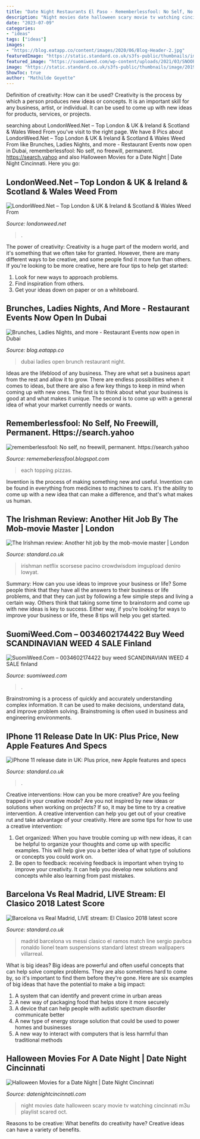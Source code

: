 ```yaml
---
title: "Date Night Restaurants El Paso - Rememberlessfool: No Self, No Freewill, Permanent. Https://search.yahoo"
description: "Night movies date halloween scary movie tv watching cincinnati m3u playlist scared oct"
date: "2023-07-09"
categories:
- "ideas"
tags: ["ideas"]
images:
- "https://blog.eatapp.co/content/images/2020/06/Blog-Header-2.jpg"
featuredImage: "https://static.standard.co.uk/s3fs-public/thumbnails/image/2019/09/10/20/iphone-11-and-11-pro-release-date.jpg"
featured_image: "https://suomiweed.com/wp-content/uploads/2021/03/SNOOP-DOG.jpg"
image: "https://static.standard.co.uk/s3fs-public/thumbnails/image/2019/11/08/09/The-Irishman-DeNiro-Pacino.jpg"
ShowToc: true
author: "Mathilde Goyette"
---
```



Definition of creativity: How can it be used?
Creativity is the process by which a person produces new ideas or concepts. It is an important skill for any business, artist, or individual. It can be used to come up with new ideas for products, services, or projects.

	

		
searching about LondonWeed.Net – Top London &amp; UK &amp; Ireland &amp; Scotland &amp; Wales Weed From you've visit to the right page. We have 8 Pics about LondonWeed.Net – Top London &amp; UK &amp; Ireland &amp; Scotland &amp; Wales Weed From like Brunches, Ladies Nights, and more - Restaurant Events now open in Dubai, rememberlessfool: No self, no freewill, permanent. https://search.yahoo and also Halloween Movies for a Date Night | Date Night Cincinnati. Here you go:
		
    
## LondonWeed.Net – Top London &amp; UK &amp; Ireland &amp; Scotland &amp; Wales Weed From

<img loading=lazy src="http://comprarmarihuanamadrid.es/wp-content/uploads/2021/01/Diseno-sin-titulo-85.jpg" onerror="this.onerror=null;this.src='https://tse4.mm.bing.net/th?id=OIP.1lDPIRtZlyeOsBQcWpHpMgAAAA&amp;pid=15.1';" alt="LondonWeed.Net – Top London &amp; UK &amp; Ireland &amp; Scotland &amp; Wales Weed From">

_Source: londonweed.net_

>. 

	

The power of creativity:
Creativity is a huge part of the modern world, and it's something that we often take for granted. However, there are many different ways to be creative, and some people find it more fun than others. If you're looking to be more creative, here are four tips to help get started:
1. Look for new ways to approach problems.
2. Find inspiration from others.
3. Get your ideas down on paper or on a whiteboard.

    
## Brunches, Ladies Nights, And More - Restaurant Events Now Open In Dubai

<img loading=lazy src="https://blog.eatapp.co/content/images/2020/06/Blog-Header-2.jpg" onerror="this.onerror=null;this.src='https://tse1.mm.bing.net/th?id=OIP.qJ9fGGut4JIu-ZaV0IKXoQHaDz&amp;pid=15.1';" alt="Brunches, Ladies Nights, and more - Restaurant Events now open in Dubai">

_Source: blog.eatapp.co_

>dubai ladies open brunch restaurant night. 

	

Ideas are the lifeblood of any business. They are what set a business apart from the rest and allow it to grow. There are endless possibilities when it comes to ideas, but there are also a few key things to keep in mind when coming up with new ones. The first is to think about what your business is good at and what makes it unique. The second is to come up with a general idea of what your market currently needs or wants.

    
## Rememberlessfool: No Self, No Freewill, Permanent. Https://search.yahoo

<img loading=lazy src="https://cache.dominos.com/olo/5_60_3/assets/build/market/US/_en/images/img/coupons/featured/CARRY-1L2T.jpg" onerror="this.onerror=null;this.src='https://tse2.mm.bing.net/th?id=OIP.6S2MbxpQakKVIgEiP-R3kgHaCQ&amp;pid=15.1';" alt="rememberlessfool: No self, no freewill, permanent. https://search.yahoo">

_Source: rememeberlessfool.blogspot.com_

>each topping pizzas. 

	

Invention is the process of making something new and useful. Invention can be found in everything from medicines to machines to cars. It's the ability to come up with a new idea that can make a difference, and that's what makes us human.

    
## The Irishman Review: Another Hit Job By The Mob-movie Master | London

<img loading=lazy src="https://static.standard.co.uk/s3fs-public/thumbnails/image/2019/11/08/09/The-Irishman-DeNiro-Pacino.jpg" onerror="this.onerror=null;this.src='https://tse1.mm.bing.net/th?id=OIP.ui8-l35aHF7irgQ6_ZfKZAHaE8&amp;pid=15.1';" alt="The Irishman review: Another hit job by the mob-movie master | London">

_Source: standard.co.uk_

>irishman netflix scorsese pacino crowdwisdom imgupload deniro lowyat. 

	

Summary: How can you use ideas to improve your business or life?
Some people think that they have all the answers to their business or life problems, and that they can just by following a few simple steps and living a certain way. Others think that taking some time to brainstorm and come up with new ideas is key to success. Either way, if you’re looking for ways to improve your business or life, these 8 tips will help you get started.

    
## SuomiWeed.Com – 0034602174422 Buy Weed SCANDINAVIAN WEED 4 SALE Finland

<img loading=lazy src="https://suomiweed.com/wp-content/uploads/2021/03/SNOOP-DOG.jpg" onerror="this.onerror=null;this.src='https://tse3.mm.bing.net/th?id=OIP.axqghW3HHwqPZwvN_VwtbgHaEK&amp;pid=15.1';" alt="SuomiWeed.Com – 0034602174422 buy weed SCANDINAVIAN WEED 4 SALE finland">

_Source: suomiweed.com_

>. 

	

Brainstroming is a process of quickly and accurately understanding complex information. It can be used to make decisions, understand data, and improve problem solving. Brainstroming is often used in business and engineering environments.

    
## IPhone 11 Release Date In UK: Plus Price, New Apple Features And Specs

<img loading=lazy src="https://static.standard.co.uk/s3fs-public/thumbnails/image/2019/09/10/20/iphone-11-and-11-pro-release-date.jpg" onerror="this.onerror=null;this.src='https://tse4.mm.bing.net/th?id=OIP.1LNqmxc7ST78aHkM040MOwHaE8&amp;pid=15.1';" alt="iPhone 11 release date in UK: Plus price, new Apple features and specs">

_Source: standard.co.uk_

>. 

	

Creative interventions: How can you be more creative?
Are you feeling trapped in your creative mode? Are you not inspired by new ideas or solutions when working on projects? If so, it may be time to try a creative intervention. A creative intervention can help you get out of your creative rut and take advantage of your creativity. Here are some tips for how to use a creative intervention: 
1. Get organized: When you have trouble coming up with new ideas, it can be helpful to organize your thoughts and come up with specific examples. This will help give you a better idea of what type of solutions or concepts you could work on. 
2. Be open to feedback: receiving feedback is important when trying to improve your creativity. It can help you develop new solutions and concepts while also learning from past mistakes. 

    
## Barcelona Vs Real Madrid, LIVE Stream: El Clasico 2018 Latest Score

<img loading=lazy src="https://static.standard.co.uk/s3fs-public/thumbnails/image/2018/05/06/16/ramos-messi.jpg" onerror="this.onerror=null;this.src='https://tse1.mm.bing.net/th?id=OIP.M2FNn9ufkXoo4Ipq6eKfQgHaE8&amp;pid=15.1';" alt="Barcelona vs Real Madrid, LIVE stream: El Clasico 2018 latest score">

_Source: standard.co.uk_

>madrid barcelona vs messi clasico el ramos match line sergio pavbca ronaldo lionel team suspensions standard latest stream wallpapers villarreal. 

	

What is big ideas?
Big ideas are powerful and often useful concepts that can help solve complex problems. They are also sometimes hard to come by, so it's important to find them before they're gone. Here are six examples of big ideas that have the potential to make a big impact:
1. A system that can identify and prevent crime in urban areas 
2. A new way of packaging food that helps store it more securely 
3. A device that can help people with autistic spectrum disorder communicate better 
4. A new type of energy storage solution that could be used to power homes and businesses 
5. A new way to interact with computers that is less harmful than traditional methods 

    
## Halloween Movies For A Date Night | Date Night Cincinnati

<img loading=lazy src="https://datenightcincinnati.com/wp-content/uploads/sites/52/2015/10/Scary-movies-Halloween.jpg" onerror="this.onerror=null;this.src='https://tse3.mm.bing.net/th?id=OIP.Ce9yM4pheGLRMm71iD3LMQHaE8&amp;pid=15.1';" alt="Halloween Movies for a Date Night | Date Night Cincinnati">

_Source: datenightcincinnati.com_

>night movies date halloween scary movie tv watching cincinnati m3u playlist scared oct. 

	

Reasons to be creative: What benefits do creativity have?
Creative ideas can have a variety of benefits.

